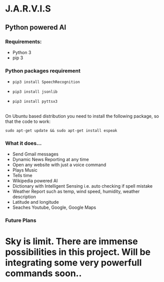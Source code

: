 # J.A.R.V.I.S
## Python powered AI
### Requirements:
<ul>
<li>Python 3</li>
<li>pip 3</li>
</ul>

### Python packages requirement
<ul>
<li>

```
pip3 install SpeechRecognition
```
</li>
<li>

```
pip3 install jsonlib
```

</li>
<li>

```
pip3 install pyttsx3
```

</li>
</ul>
<br>
On Ubuntu based distribution you need to install the following package, so that the code to work:

```
sudo apt-get update && sudo apt-get install espeak
```


### What it does...
  
  <ul>
<li>Send Gmail messages</li>
  <li>Dynamic News Reporting at any time</li>
<li>Open any website with just a voice command</li>
<li>Plays Music</li>
<li>Tells time</li>
<li>Wikipedia powered AI</li>
<li>Dictionary with Intelligent Sensing i.e. auto checking if spell mistake</li>
<li>Weather Report such as temp, wind speed, humidity, weather description</li>
<li>Latitude and longitude</li>
  <li>Seaches Youtube, Google, Google Maps</li>
</ul>

### Future Plans

  <h1>Sky is limit. There are immense possibilities in this project. Will be integrating some very powerfull commands soon..</h1>
  
